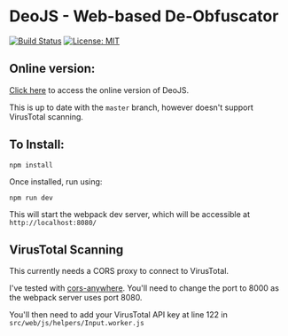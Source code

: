 # DeoJS - Web-based De-Obfuscator
[![Build Status](https://travis-ci.com/deojs/deojs.svg?branch=master)](https://travis-ci.com/deojs/deojs)
[![License: MIT](https://img.shields.io/badge/License-MIT-yellow.svg)](https://opensource.org/licenses/MIT)
## Online version:
[Click here](https://deojs.github.io/) to access the online version of DeoJS.

This is up to date with the `master` branch, however doesn't support VirusTotal scanning.

## To Install:
```
npm install
```
Once installed, run using:
```
npm run dev
```
This will start the webpack dev server, which will be accessible at `http://localhost:8080/`


## VirusTotal Scanning
This currently needs a CORS proxy to connect to VirusTotal.

I've tested with [cors-anywhere](https://github.com/Rob--W/cors-anywhere). You'll need to change the port to 8000 as the webpack server uses port 8080.

You'll then need to add your VirusTotal API key at line 122 in `src/web/js/helpers/Input.worker.js`
